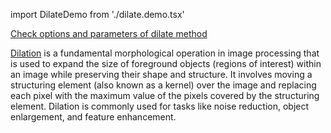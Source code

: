 import DilateDemo from './dilate.demo.tsx'

[Check options and parameters of dilate method](https://image-js.github.io/image-js-typescript/classes/Image.html#resize 'github.io link')

<DilateDemo />

[Dilation](<https://en.wikipedia.org/wiki/Dilation_(morphology)> 'wikipedia link on dilation') is a fundamental morphological operation in image processing that is used to expand the size of foreground objects (regions of interest) within an image while preserving their shape and structure. It involves moving a structuring element (also known as a kernel) over the image and replacing each pixel with the maximum value of the pixels covered by the structuring element. Dilation is commonly used for tasks like noise reduction, object enlargement, and feature enhancement.
